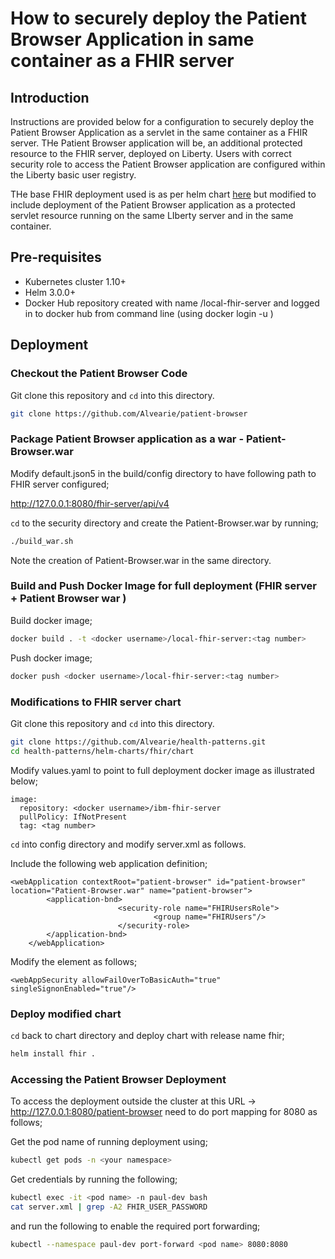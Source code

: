 # How to securely deploy the Patient Browser Application in same container as a FHIR server

## Introduction

Instructions are provided below for a configuration to securely deploy the Patient Browser Application as a servlet in the same container as a FHIR server. THe Patient Browser application will be, an additional protected resource to the FHIR server, deployed on Liberty. Users with correct security role to access the Patient Browser application are configured within the Liberty basic user registry.

THe base FHIR deployment used is as per helm chart [here](https://github.com/Alvearie/health-patterns/blob/main/helm-charts/fhir/chart/README.md) but modified to include deployment of the Patient Browser application as a protected servlet resource running on the same LIberty server and in the same container.

## Pre-requisites

- Kubernetes cluster 1.10+
- Helm 3.0.0+
- Docker Hub repository created with name <docker username>/local-fhir-server and logged in to docker hub from command line (using docker login -u <docker usernmame>)

## Deployment

### Checkout the Patient Browser Code

Git clone this repository and `cd` into this directory.

```bash
git clone https://github.com/Alvearie/patient-browser
```

### Package Patient Browser application as a war - Patient-Browser.war

Modify default.json5 in the build/config directory to have following path to FHIR server configured;

http://127.0.0.1:8080/fhir-server/api/v4

`cd` to the security directory and create the Patient-Browser.war by running;

```bash
./build_war.sh
```

Note the creation of Patient-Browser.war in the same directory.

### Build and Push Docker Image for full deployment (FHIR server + Patient Browser war )

Build docker image;

```bash
docker build . -t <docker username>/local-fhir-server:<tag number>
```

Push docker image;

```bash
docker push <docker username>/local-fhir-server:<tag number>
```

### Modifications to FHIR server chart

Git clone this repository and `cd` into this directory.

```bash
git clone https://github.com/Alvearie/health-patterns.git
cd health-patterns/helm-charts/fhir/chart
```

Modify values.yaml to point to full deployment docker image as illustrated below;

```
image:
  repository: <docker username>/ibm-fhir-server
  pullPolicy: IfNotPresent
  tag: <tag number>
```

`cd` into config directory and modify server.xml as follows.

Include the following web application definition;

```
<webApplication contextRoot="patient-browser" id="patient-browser" location="Patient-Browser.war" name="patient-browser">
        <application-bnd>
                        <security-role name="FHIRUsersRole">
                                <group name="FHIRUsers"/>
                        </security-role>
        </application-bnd>
    </webApplication>
```

Modify the <webAppSecurity> element as follows;

```
<webAppSecurity allowFailOverToBasicAuth="true" singleSignonEnabled="true"/>
```

### Deploy modified chart

`cd` back to chart directory and deploy chart with release name fhir;

```bash
helm install fhir .
```

### Accessing the Patient Browser Deployment

To access the deployment outside the cluster at this URL -> http://127.0.0.1:8080/patient-browser need to do port mapping for 8080 as follows;

Get the pod name of running deployment using;

```bash
kubectl get pods -n <your namespace>
```

Get credentials by running the following;

```bash
kubectl exec -it <pod name> -n paul-dev bash
cat server.xml | grep -A2 FHIR_USER_PASSWORD
```

and run the following to enable the required port forwarding;

```bash
kubectl --namespace paul-dev port-forward <pod name> 8080:8080
```

